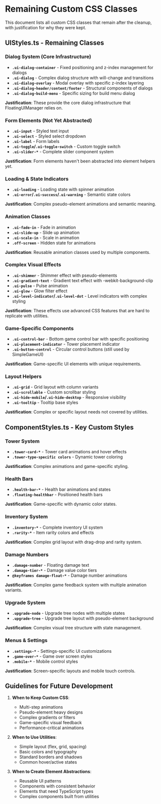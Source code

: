 # Remaining Custom CSS Classes

This document lists all custom CSS classes that remain after the cleanup, with justification for why they were kept.

## UIStyles.ts - Remaining Classes

### Dialog System (Core Infrastructure)
- **`.ui-dialog-container`** - Fixed positioning and z-index management for dialogs
- **`.ui-dialog`** - Complex dialog structure with will-change and transitions
- **`.ui-dialog-overlay`** - Modal overlay with specific z-index layering
- **`.ui-dialog-header/content/footer`** - Structural components of dialogs
- **`.ui-dialog-build-menu`** - Specific sizing for build menu dialog

**Justification**: These provide the core dialog infrastructure that FloatingUIManager relies on.

### Form Elements (Not Yet Abstracted)
- **`.ui-input`** - Styled text input
- **`.ui-select`** - Styled select dropdown
- **`.ui-label`** - Form labels
- **`.ui-toggle`/`.ui-toggle-switch`** - Custom toggle switch
- **`.ui-slider-*`** - Complete slider component system

**Justification**: Form elements haven't been abstracted into element helpers yet.

### Loading & State Indicators
- **`.ui-loading`** - Loading state with spinner animation
- **`.ui-error`/`.ui-success`/`.ui-warning`** - Semantic state colors

**Justification**: Complex pseudo-element animations and semantic meaning.

### Animation Classes
- **`.ui-fade-in`** - Fade in animation
- **`.ui-slide-up`** - Slide up animation  
- **`.ui-scale-in`** - Scale in animation
- **`.off-screen`** - Hidden state for animations

**Justification**: Reusable animation classes used by multiple components.

### Complex Visual Effects
- **`.ui-shimmer`** - Shimmer effect with pseudo-elements
- **`.ui-gradient-text`** - Gradient text effect with -webkit-background-clip
- **`.ui-pulse`** - Pulse animation
- **`.ui-glow`** - Glow filter effect
- **`.ui-level-indicator`/`.ui-level-dot`** - Level indicators with complex styling

**Justification**: These effects use advanced CSS features that are hard to replicate with utilities.

### Game-Specific Components
- **`.ui-control-bar`** - Bottom game control bar with specific positioning
- **`.ui-placement-indicator`** - Tower placement indicator
- **`.ui-button-control`** - Circular control buttons (still used by SimpleGameUI)

**Justification**: Game-specific UI elements with unique requirements.

### Layout Helpers
- **`.ui-grid`** - Grid layout with column variants
- **`.ui-scrollable`** - Custom scrollbar styling
- **`.ui-hide-mobile`/`.ui-hide-desktop`** - Responsive visibility
- **`.ui-tooltip`** - Tooltip base styles

**Justification**: Complex or specific layout needs not covered by utilities.

## ComponentStyles.ts - Key Custom Styles

### Tower System
- **`.tower-card-*`** - Tower card animations and hover effects
- **`.tower-type-specific colors`** - Dynamic tower coloring

**Justification**: Complex animations and game-specific styling.

### Health Bars
- **`.health-bar-*`** - Health bar animations and states
- **`.floating-healthbar`** - Positioned health bars

**Justification**: Game-specific with dynamic color states.

### Inventory System
- **`.inventory-*`** - Complete inventory UI system
- **`.rarity-*`** - Item rarity colors and effects

**Justification**: Complex grid layout with drag-drop and rarity system.

### Damage Numbers
- **`.damage-number`** - Floating damage text
- **`.damage-tier-*`** - Damage value color tiers
- **`@keyframes damage-float-*`** - Damage number animations

**Justification**: Complex game feedback system with multiple animation variants.

### Upgrade System
- **`.upgrade-node`** - Upgrade tree nodes with multiple states
- **`.upgrade-tree`** - Upgrade tree layout with pseudo-element background

**Justification**: Complex visual tree structure with state management.

### Menus & Settings
- **`.settings-*`** - Settings-specific UI customizations
- **`.game-over-*`** - Game over screen styles
- **`.mobile-*`** - Mobile control styles

**Justification**: Screen-specific layouts and mobile touch controls.

## Guidelines for Future Development

1. **When to Keep Custom CSS**:
   - Multi-step animations
   - Pseudo-element heavy designs
   - Complex gradients or filters
   - Game-specific visual feedback
   - Performance-critical animations

2. **When to Use Utilities**:
   - Simple layout (flex, grid, spacing)
   - Basic colors and typography
   - Standard borders and shadows
   - Common hover/active states

3. **When to Create Element Abstractions**:
   - Reusable UI patterns
   - Components with consistent behavior
   - Elements that need TypeScript types
   - Complex components built from utilities